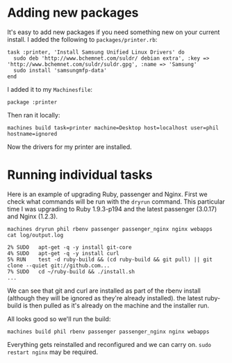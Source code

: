 Adding new packages
=======================================

It's easy to add new packages if you need something new on your current install.
I added the following to `packages/printer.rb`:

    task :printer, 'Install Samsung Unified Linux Drivers' do
      sudo deb 'http://www.bchemnet.com/suldr/ debian extra', :key => 'http://www.bchemnet.com/suldr/suldr.gpg', :name => 'Samsung'
      sudo install 'samsungmfp-data'
    end

I added it to my `Machinesfile`:

    package :printer

Then ran it locally:

    machines build task=printer machine=Desktop host=localhost user=phil hostname=ignored

Now the drivers for my printer are installed.


Running individual tasks
=======================================

Here is an example of upgrading Ruby, passenger and Nginx. First we check what commands will be run with the `dryrun` command. This particular time I was upgrading to Ruby 1.9.3-p194 and the latest passenger (3.0.17) and Nginx (1.2.3).

    machines dryrun phil rbenv passenger passenger_nginx nginx webapps
    cat log/output.log

    2% SUDO   apt-get -q -y install git-core
    4% SUDO   apt-get -q -y install curl
    5% RUN    test -d ruby-build && (cd ruby-build && git pull) || git clone --quiet git://github.com...
    7% SUDO   cd ~/ruby-build && ./install.sh
    ...

We can see that git and curl are installed as part of the rbenv install (although they will be ignored as they're already installed). the latest ruby-build is then pulled as it's already on the machine and the installer run.

All looks good so we'll run the build:

    machines build phil rbenv passenger passenger_nginx nginx webapps

Everything gets reinstalled and reconfigured and we can carry on. `sudo restart nginx` may be required.
